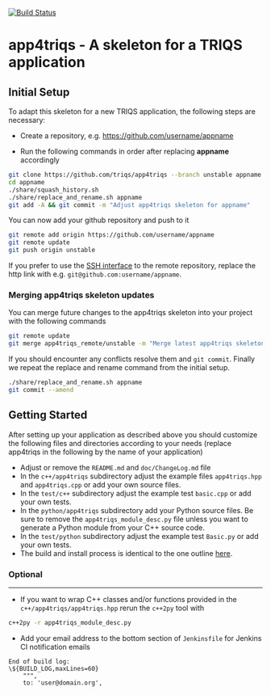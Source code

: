 [![Build Status](https://travis-ci.org/TRIQS/app4triqs.svg?branch=unstable)](https://travis-ci.org/TRIQS/app4triqs)

# app4triqs - A skeleton for a TRIQS application

Initial Setup
-------------

To adapt this skeleton for a new TRIQS application, the following steps are necessary:

* Create a repository, e.g. https://github.com/username/appname

* Run the following commands in order after replacing **appname** accordingly

```bash
git clone https://github.com/triqs/app4triqs --branch unstable appname
cd appname
./share/squash_history.sh
./share/replace_and_rename.sh appname
git add -A && git commit -m "Adjust app4triqs skeleton for appname"
```

You can now add your github repository and push to it

```bash
git remote add origin https://github.com/username/appname
git remote update
git push origin unstable
```

If you prefer to use the [SSH interface](https://help.github.com/en/articles/connecting-to-github-with-ssh)
to the remote repository, replace the http link with e.g. `git@github.com:username/appname`.

### Merging app4triqs skeleton updates ###

You can merge future changes to the app4triqs skeleton into your project with the following commands

```bash
git remote update
git merge app4triqs_remote/unstable -m "Merge latest app4triqs skeleton changes"
```

If you should encounter any conflicts resolve them and `git commit`.
Finally we repeat the replace and rename command from the initial setup.

```bash
./share/replace_and_rename.sh appname
git commit --amend
```

Getting Started
---------------

After setting up your application as described above you should customize the following files and directories
according to your needs (replace app4triqs in the following by the name of your application)

* Adjust or remove the `README.md` and `doc/ChangeLog.md` file
* In the `c++/app4triqs` subdirectory adjust the example files `app4triqs.hpp` and `app4triqs.cpp` or add your own source files.
* In the `test/c++` subdirectory adjust the example test `basic.cpp` or add your own tests.
* In the `python/app4triqs` subdirectory add your Python source files.
  Be sure to remove the `app4triqs_module_desc.py` file unless you want to generate a Python module from your C++ source code.
* In the `test/python` subdirectory adjust the example test `Basic.py` or add your own tests.
* The build and install process is identical to the one outline [here](https://triqs.github.io/app4triqs/unstable/install.html).

### Optional ###
----------------

* If you want to wrap C++ classes and/or functions provided in the `c++/app4triqs/app4triqs.hpp` rerun the `c++2py` tool with
```bash
c++2py -r app4triqs_module_desc.py
```
* Add your email address to the bottom section of `Jenkinsfile` for Jenkins CI notification emails
```
End of build log:
\${BUILD_LOG,maxLines=60}
    """,
    to: 'user@domain.org',
```
